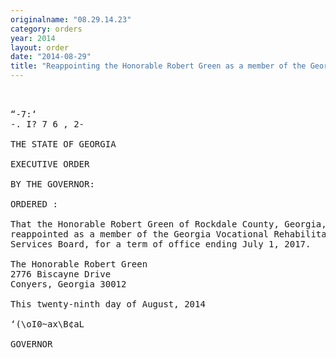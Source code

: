 ```yaml
---
originalname: "08.29.14.23"
category: orders
year: 2014
layout: order
date: "2014-08-29"
title: "Reappointing the Honorable Robert Green as a member of the Georgia Vocational Rehabilitation Services Board"
---
```

<pre>
 

“-7:‘  
-. I? 7 6 , 2-

THE STATE OF GEORGIA

EXECUTIVE ORDER

BY THE GOVERNOR:

ORDERED :

That the Honorable Robert Green of Rockdale County, Georgia, is
reappointed as a member of the Georgia Vocational Rehabilitation
Services Board, for a term of office ending July 1, 2017.

The Honorable Robert Green
2776 Biscayne Drive
Conyers, Georgia 30012

This twenty-ninth day of August, 2014

‘(\oI0~ax\B¢aL

GOVERNOR

</pre>
